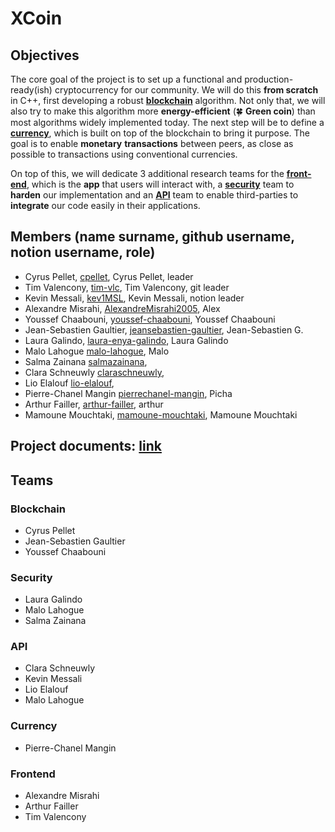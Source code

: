 # XCoin

## Objectives

The core goal of the project is to set up a functional and production-ready(ish) cryptocurrency for our community. We will do this **from scratch** in C++, first developing  a robust **[blockchain](https://www.notion.so/Blockchain-80873a40d433432aa92678ead283691a)** algorithm. Not only that, we will also try to make this algorithm more **energy-efficient** (🍀 **Green coin**) than most algorithms widely implemented today. The next step will be to define a **[currency](https://www.notion.so/Currency-58d8e7b21ad04570b03dfd83d21de559)**, which is built on top of the blockchain to bring it purpose. The goal is to enable **monetary** **transactions** between peers, as close as possible to transactions using conventional currencies.

On top of this, we will dedicate 3 additional research teams for the **[front-end](https://www.notion.so/Front-end-2d92b9dc962b4269a3613306fb13fb99)**, which is the **app** that users will interact with, a **[security](https://www.notion.so/Security-5295c1f432e143409e7e6be7da20242b)** team to **harden** our implementation and an **[API](https://www.notion.so/API-fdbd7e831412431d85073d5bf83885b3)** team to enable third-parties to **integrate** our code easily in their applications.

## Members (name surname, github username, notion username, role)

- Cyrus Pellet, [cpellet](https://github.com/cpellet), Cyrus Pellet, leader
- Tim Valencony, [tim-vlc](https://github.com/tim-vlc), Tim Valencony, git leader
- Kevin Messali, [kev1MSL](https://github.com/kev1MSL), Kevin Messali, notion leader
- Alexandre Misrahi, [AlexandreMisrahi2005](https://github.com/AlexandreMisrahi2005), Alex
- Youssef Chaabouni, [youssef-chaabouni](https://github.com/youssef-chaabouni), Youssef Chaabouni
- Jean-Sebastien Gaultier, [jeansebastien-gaultier](https://github.com/jeansebastien-gaultier), Jean-Sebastien G.
- Laura Galindo, [laura-enya-galindo](https://github.com/laura-enya-galindo), Laura Galindo
- Malo Lahogue [malo-lahogue](https://github.com/malo-lahogue), Malo
- Salma Zainana [salmazainana](https://github.com/salmazainana),
- Clara Schneuwly [claraschneuwly](https://github.com/claraschneuwly),
- Lio Elalouf [lio-elalouf](https://github.com/lio-elalouf),
- Pierre-Chanel Mangin [pierrechanel-mangin](https://github.com/pierrechanel-mangin), Picha
- Arthur Failler, [arthur-failler](https://github.com/arthur-failler), arthur
- Mamoune Mouchtaki, [mamoune-mouchtaki](https://github.com/mamoune-mouchtaki), Mamoune Mouchtaki

## Project documents: [link](https://bx23.notion.site/XCoin-5f91e6c48a49445e8da08c63f12fa3b6)

## Teams

### Blockchain

- Cyrus Pellet
- Jean-Sebastien Gaultier
- Youssef Chaabouni

### Security

- Laura Galindo
- Malo Lahogue
- Salma Zainana

### API
- Clara Schneuwly
- Kevin Messali
- Lio Elalouf
- Malo Lahogue

### Currency
- Pierre-Chanel Mangin

### Frontend
- Alexandre Misrahi
- Arthur Failler
- Tim Valencony


